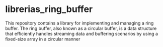 # librerias_ring_buffer
This repository contains a library for implementing and managing a ring buffer. The ring buffer, also known as a circular buffer, is a data structure that efficiently handles streaming data and buffering scenarios by using a fixed-size array in a circular manner
